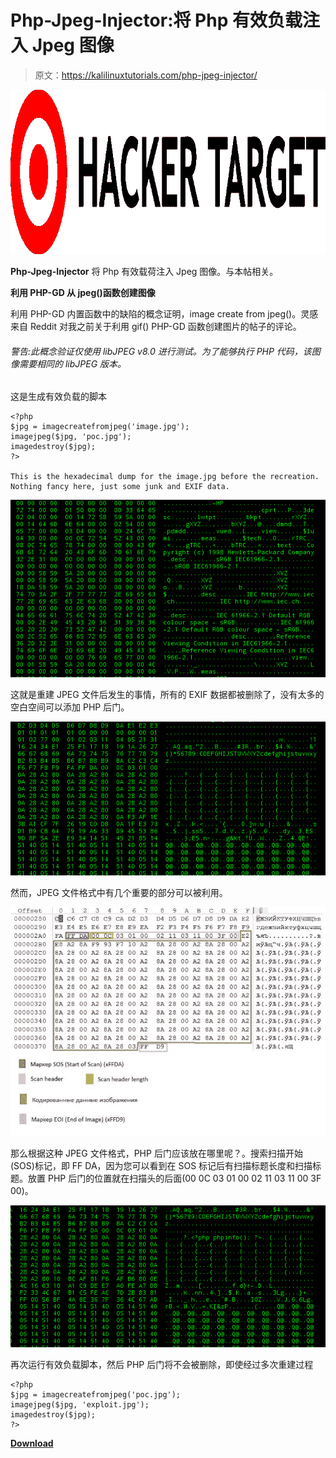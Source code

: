 # Php-Jpeg-Injector:将 Php 有效负载注入 Jpeg 图像

> 原文：<https://kalilinuxtutorials.com/php-jpeg-injector/>

[![HackerTarget : Tools And Network Intelligence To Help Organisations With Attack Surface Discovery](img//b8b218d12bd238d50a55fa7f4a309d0d.png "HackerTarget : Tools And Network Intelligence To Help Organisations With Attack Surface Discovery")](https://1.bp.blogspot.com/-Eut216BIyrs/XVJq9vGU_CI/AAAAAAAAB6M/55bKrV8pydkMK9NOzn9ml8yrqI_TgbGmACLcBGAs/s1600/hackertarget%25281%2529.png)

**Php-Jpeg-Injector** 将 Php 有效载荷注入 Jpeg 图像。与本帖相关。

**利用 PHP-GD 从 jpeg()函数创建图像**

利用 PHP-GD 内置函数中的缺陷的概念证明，image create from jpeg()。灵感来自 Reddit 对我之前关于利用 gif() PHP-GD 函数创建图片的帖子的评论。

###### 警告:此概念验证仅使用 libJPEG v8.0 进行测试。为了能够执行 PHP 代码，该图像需要相同的 libJPEG 版本。

这是生成有效负载的脚本

```
<?php
$jpg = imagecreatefromjpeg('image.jpg');
imagejpeg($jpg, 'poc.jpg');
imagedestroy($jpg);
?>

This is the hexadecimal dump for the image.jpg before the recreation. Nothing fancy here, just some junk and EXIF data.
```

![](img//a180eb88f1ff2e0b6eecb2e4ae5c984f.png)

这就是重建 JPEG 文件后发生的事情，所有的 EXIF 数据都被删除了，没有太多的空白空间可以添加 PHP 后门。

![](img//a72261499903c8ece2c30a22f2651e78.png)

然而，JPEG 文件格式中有几个重要的部分可以被利用。

![](img//87ae85b25a6530e34e6fdae022dd3702.png)

那么根据这种 JPEG 文件格式，PHP 后门应该放在哪里呢？。搜索扫描开始(SOS)标记，即 FF DA，因为您可以看到在 SOS 标记后有扫描标题长度和扫描标题。放置 PHP 后门的位置就在扫描头的后面(00 0C 03 01 00 02 11 03 11 00 3F 00)。

![](img//84cbc9a9a7f189d1fa56183bf5419d65.png)

再次运行有效负载脚本，然后 PHP 后门将不会被删除，即使经过多次重建过程

```
<?php
$jpg = imagecreatefromjpeg('poc.jpg');
imagejpeg($jpg, 'exploit.jpg');
imagedestroy($jpg);
?>

```

[**Download**](https://github.com/dlegs/php-jpeg-injector)
